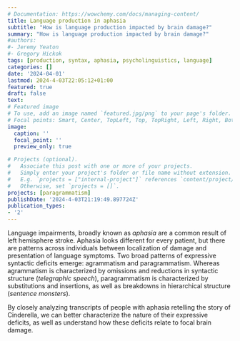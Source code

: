 ```yaml
---
# Documentation: https://wowchemy.com/docs/managing-content/
title: Language production in aphasia
subtitle: "How is language production impacted by brain damage?"
summary: "How is language production impacted by brain damage?"
#authors:
#- Jeremy Yeaton
#- Gregory Hickok
tags: [production, syntax, aphasia, psycholinguistics, language]
categories: []
date: '2024-04-01'
lastmod: 2024-4-03T22:05:12+01:00
featured: true
draft: false
text:
# Featured image
# To use, add an image named `featured.jpg/png` to your page's folder.
# Focal points: Smart, Center, TopLeft, Top, TopRight, Left, Right, BottomLeft, Bottom, BottomRight.
image:
  caption: ''
  focal_point: ''
  preview_only: true

# Projects (optional).
#   Associate this post with one or more of your projects.
#   Simply enter your project's folder or file name without extension.
#   E.g. `projects = ["internal-project"]` references `content/project/deep-learning/index.md`.
#   Otherwise, set `projects = []`.
projects: [paragrammatism]
publishDate: '2024-4-03T21:19:49.897724Z'
publication_types:
- '2'
---
```

Language impairments, broadly known as _aphasia_ are a common result of left hemisphere stroke. Aphasia looks different for every patient, but there are patterns across individuals between localization of damage and presentation of language symptoms. Two broad patterns of expressive syntactic deficits emerge: agrammatism and paragrammatism. Whereas agrammatism is characterized by omissions and reductions in syntactic structure (_telegraphic speech_), paragrammatism is characterized by substitutions and insertions, as well as breakdowns in hierarchical structure (_sentence monsters_).

By closely analyzing transcripts of people with aphasia retelling the story of Cinderella, we can better characterize the nature of their expressive deficits, as well as understand how these deficits relate to focal brain damage.
